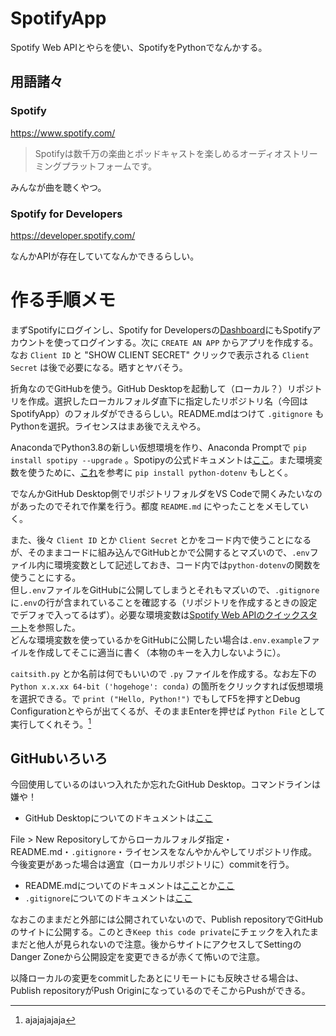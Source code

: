 # SpotifyApp
 Spotify Web APIとやらを使い、SpotifyをPythonでなんかする。

## 用語諸々
### Spotify

https://www.spotify.com/

> Spotifyは数千万の楽曲とポッドキャストを楽しめるオーディオストリーミングプラットフォームです。

みんなが曲を聴くやつ。

### Spotify for Developers

https://developer.spotify.com/

なんかAPIが存在していてなんかできるらしい。

# 作る手順メモ
まずSpotifyにログインし、Spotify for Developersの[Dashboard](https://developer.spotify.com/dashboard/login)にもSpotifyアカウントを使ってログインする。次に `CREATE AN APP` からアプリを作成する。  
なお `Client ID` と "SHOW CLIENT SECRET" クリックで表示される `Client Secret` は後で必要になる。晒すとヤバそう。

折角なのでGitHubを使う。GitHub Desktopを起動して（ローカル？）リポジトリを作成。選択したローカルフォルダ直下に指定したリポジトリ名（今回はSpotifyApp）のフォルダができるらしい。README.mdはつけて `.gitignore` もPythonを選択。ライセンスはまあ後でええやろ。

AnacondaでPython3.8の新しい仮想環境を作り、Anaconda Promptで `pip install spotipy --upgrade` 。Spotipyの公式ドキュメントは[ここ](https://spotipy.readthedocs.io/en/2.19.0/)。また環境変数を使うために、[これ](https://www.twilio.com/blog/environment-variables-python-jp)を参考に `pip install python-dotenv` もしとく。

でなんかGitHub Desktop側でリポジトリフォルダをVS Codeで開くみたいなのがあったのでそれで作業を行う。都度 `README.md` にやったことをメモしていく。

また、後々 `Client ID` とか `Client Secret` とかをコード内で使うことになるが、そのままコードに組み込んでGitHubとかで公開するとマズいので、`.env`ファイル内に環境変数として記述しておき、コード内では`python-dotenv`の関数を使うことにする。  
但し`.env`ファイルをGitHubに公開してしまうとそれもマズいので、`.gitignore`に`.env`の行が含まれていることを確認する（リポジトリを作成するときの設定でデフォで入ってるはず）。必要な環境変数は[Spotify Web APIのクイックスタート](https://developer.spotify.com/documentation/web-api/quick-start/)を参照した。  
どんな環境変数を使っているかをGitHubに公開したい場合は`.env.example`ファイルを作成してそこに適当に書く（本物のキーを入力しないように）。

`caitsith.py` とか名前は何でもいいので `.py` ファイルを作成する。なお左下の `Python x.x.xx 64-bit ('hogehoge': conda)` の箇所をクリックすれば仮想環境を選択できる。で `print ("Hello, Python!")` でもしてF5を押すとDebug Configurationとやらが出てくるが、そのままEnterを押せば `Python File` として実行してくれそう。[^1]

## GitHubいろいろ
今回使用しているのはいつ入れたか忘れたGitHub Desktop。コマンドラインは嫌や！
- GitHub Desktopについてのドキュメントは[ここ](https://docs.github.com/ja/desktop)

File > New Repositoryしてからローカルフォルダ指定・README.md・`.gitignore`・ライセンスをなんやかんやしてリポジトリ作成。今後変更があった場合は適宜（ローカルリポジトリに）commitを行う。
- README.mdについてのドキュメントは[ここ](https://docs.github.com/ja/repositories/managing-your-repositorys-settings-and-features/customizing-your-repository/about-readmes)とか[ここ](https://gist.github.com/LambdaNote/0d33b7d8284a3c99cffd1a5aa83c115f)
- `.gitignore`についてのドキュメントは[ここ](https://docs.github.com/ja/get-started/getting-started-with-git/ignoring-files)

なおこのままだと外部には公開されていないので、Publish repositoryでGitHubのサイトに公開する。このとき`Keep this code private`にチェックを入れたままだと他人が見られないので注意。後からサイトにアクセスしてSettingのDanger Zoneから公開設定を変更できるが赤くて怖いので注意。

以降ローカルの変更をcommitしたあとにリモートにも反映させる場合は、Publish repositoryがPush OriginになっているのでそこからPushができる。



[^1]: ajajajajaja
